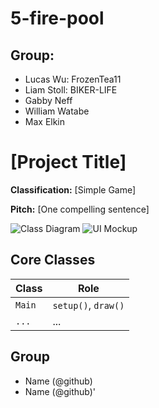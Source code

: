 # 5-fire-pool

## Group:
- Lucas Wu: FrozenTea11
- Liam Stoll: BIKER-LIFE
- Gabby Neff
- William Watabe
- Max Elkin


# [Project Title]

**Classification:** [Simple Game]

**Pitch:** [One compelling sentence]

![Class Diagram](class-diagram.png)
![UI Mockup](mockup.png)

## Core Classes
| Class | Role |
|-------|------|
| `Main` | `setup()`, `draw()` |
| `...` | ... |

## Group
- Name (@github)
- Name (@github)'
